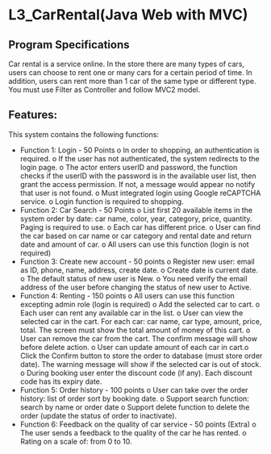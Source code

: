 # L3_CarRental(Java Web with MVC)

## Program Specifications
Car rental is a service online. In the store there are many types of cars, users can choose to rent one or many cars
for a certain period of time. In addition, users can rent more than 1 car of the same type or different type. You must
use Filter as Controller and follow MVC2 model.

## Features:
This system contains the following functions:
- Function 1: Login - 50 Points
o In order to shopping, an authentication is required.
o If the user has not authenticated, the system redirects to the login page.
o The actor enters userID and password, the function checks if the userID with the password is in the
available user list, then grant the access permission. If not, a message would appear no notify that user is
not found.
o Must integrated login using Google reCAPTCHA service.
o Login function is required to shopping.
- Function 2: Car Search - 50 Points
o List first 20 available items in the system order by date: car name, color, year, category, price, quantity.
Paging is required to use.
o Each car has different price.
o User can find the car based on car name or car category and rental date and return date and amount of
car.
o All users can use this function (login is not required)
- Function 3: Create new account - 50 points
o Register new user: email as ID, phone, name, address, create date.
o Create date is current date.
o The default status of new user is New.
o You need verify the email address of the user before changing the status of new user to Active.
- Function 4: Renting - 150 points
o All users can use this function excepting admin role (login is required)
o Add the selected car to cart.
o Each user can rent any available car in the list.
o User can view the selected car in the cart. For each car: car name, car type, amount, price, total. The
screen must show the total amount of money of this cart.
o User can remove the car from the cart. The confirm message will show before delete action.
o User can update amount of each car in cart.o Click the Confirm button to store the order to database (must store order date). The warning message will
show if the selected car is out of stock.
o During booking user enter the discount code (if any). Each discount code has its expiry date.
- Function 5: Order history - 100 points
o User can take over the order history: list of order sort by booking date.
o Support search function: search by name or order date
o Support delete function to delete the order (update the status of order to inactivate).
- Function 6: Feedback on the quality of car service - 50 points (Extra)
o The user sends a feedback to the quality of the car he has rented.
o Rating on a scale of: from 0 to 10.
